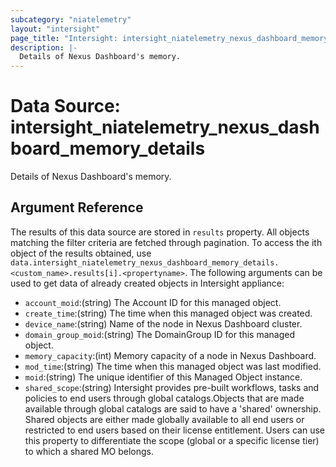 ```yaml
---
subcategory: "niatelemetry"
layout: "intersight"
page_title: "Intersight: intersight_niatelemetry_nexus_dashboard_memory_details"
description: |-
  Details of Nexus Dashboard's memory.
---
```


# Data Source: intersight_niatelemetry_nexus_dashboard_memory_details
Details of Nexus Dashboard's memory.
## Argument Reference
The results of this data source are stored in `results` property.
All objects matching the filter criteria are fetched through pagination.
To access the ith object of the results obtained, use `data.intersight_niatelemetry_nexus_dashboard_memory_details.<custom_name>.results[i].<propertyname>`.
The following arguments can be used to get data of already created objects in Intersight appliance:
* `account_moid`:(string) The Account ID for this managed object. 
* `create_time`:(string) The time when this managed object was created. 
* `device_name`:(string) Name of the node in Nexus Dashboard cluster. 
* `domain_group_moid`:(string) The DomainGroup ID for this managed object. 
* `memory_capacity`:(int) Memory capacity of a node in Nexus Dashboard. 
* `mod_time`:(string) The time when this managed object was last modified. 
* `moid`:(string) The unique identifier of this Managed Object instance. 
* `shared_scope`:(string) Intersight provides pre-built workflows, tasks and policies to end users through global catalogs.Objects that are made available through global catalogs are said to have a 'shared' ownership. Shared objects are either made globally available to all end users or restricted to end users based on their license entitlement. Users can use this property to differentiate the scope (global or a specific license tier) to which a shared MO belongs. 
 